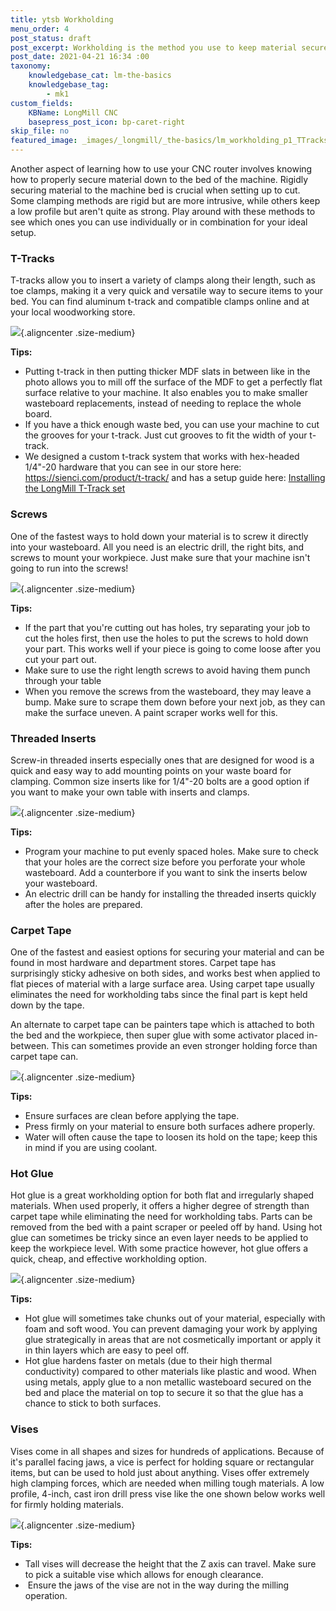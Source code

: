 ```yaml
---
title: ytsb Workholding
menu_order: 4
post_status: draft
post_excerpt: Workholding is the method you use to keep material secured while cutting on a CNC machine. Methods include T-tracks, threaded inserts, clamps and hot glue.
post_date: 2021-04-21 16:34 :00
taxonomy:
    knowledgebase_cat: lm-the-basics
    knowledgebase_tag:
        - mk1
custom_fields:
    KBName: LongMill CNC
    basepress_post_icon: bp-caret-right
skip_file: no
featured_image: _images/_longmill/_the-basics/lm_workholding_p1_TTracks.PNG
---
```


<p><!-- wp:heading {"level":1} --><!-- /wp:heading -->

<!-- wp:paragraph --></p>
<p>Another aspect of learning how to use your CNC router involves knowing how to properly secure material down to the bed of the machine. Rigidly securing material to the machine bed is crucial when setting up to cut. Some clamping methods are rigid but are more intrusive, while others keep a low profile but aren't quite as strong. Play around with these methods to see which ones you can use individually or in combination for your ideal setup.</p>
<p><!-- /wp:paragraph -->

<!-- wp:heading {"level":3} --></p>
<h3>T-Tracks</h3>
<p><!-- /wp:heading -->

<!-- wp:paragraph --></p>
<p>T-tracks allow you to insert a variety of clamps along their length, such as toe clamps, making it a very quick and versatile way to secure items to your bed. You can find aluminum t-track and compatible clamps online and at your local woodworking store.</p>
<p><!-- /wp:paragraph -->

<!-- wp:image {"id":12476} --></p>

![](/_images/_longmill/_the-basics/lm_workholding_p1_TTracks.PNG){.aligncenter .size-medium}
<p><!-- /wp:image -->

<!-- wp:paragraph --></p>
<p><strong>Tips:</strong></p>
<p><!-- /wp:paragraph -->

<!-- wp:list --></p>
<ul>
<li>Putting t-track in then putting thicker MDF slats in between like in the photo allows you to mill off the surface of the MDF to get a perfectly flat surface relative to your machine. It also enables you to make smaller wasteboard replacements, instead of needing to replace the whole board.</li>
<li>If you have a thick enough waste bed, you can use your machine to cut the grooves for your t-track. Just cut grooves to fit the width of your t-track.</li>
<li>We designed a custom t-track system that works with hex-headed 1/4"-20 hardware that you can see in our store here: <a href="https://sienci.com/product/t-track/" target="_blank" rel="noopener">https://sienci.com/product/t-track/</a> and has a setup guide here: <a href="https://resources.sienci.com/view/assembling-add-ons/" target="_blank" rel="noopener">Installing the LongMill T-Track set</a></li>
</ul>

<h3>Screws</h3>

<p>One of the fastest ways to hold down your material is to screw it directly into your wasteboard. All you need is an electric drill, the right bits, and screws to mount your workpiece. Just make sure that your machine isn't going to run into the screws!</p>

![](/_images/_longmill/_the-basics/lm_workholding_p2_Screws.jpg){.aligncenter .size-medium}

<p><strong>Tips:</strong></p>

<ul>
<li>If the part that you're cutting out has holes, try separating your job to cut the holes first, then use the holes to put the screws to hold down your part. This works well if your piece is going to come loose after you cut your part out.</li>
<li>Make sure to use the right length screws to avoid having them punch through your table</li>
<li>When you remove the screws from the wasteboard, they may leave a bump. Make sure to scrape them down before your next job, as they can make the surface uneven. A paint scraper works well for this.</li>
</ul>

<p><!-- /wp:list -->

<!-- wp:heading {"level":3} --></p>

<h3>Threaded Inserts</h3>

<p><!-- /wp:heading -->

<!-- wp:paragraph --></p>
<p>Screw-in threaded inserts especially ones that are designed for wood is a quick and easy way to add mounting points on your waste board for clamping. Common size inserts like for 1/4"-20 bolts are a good option if you want to make your own table with inserts and clamps.</p>
<p><!-- /wp:paragraph -->

<!-- wp:image {"align":"center"} --></p>

![](/_images/_longmill/_the-basics/lm_workholding_p3_ThreadedIn.jpg){.aligncenter .size-medium}

</div>
<p><!-- /wp:image -->

<!-- wp:paragraph --></p>
<p><strong>Tips:</strong></p>
<p><!-- /wp:paragraph -->

<!-- wp:list --></p>
<ul>
<li>Program your machine to put evenly spaced holes. Make sure to check that your holes are the correct size before you perforate your whole wasteboard. Add a counterbore if you want to sink the inserts below your wasteboard.</li>
<li>An electric drill can be handy for installing the threaded inserts quickly after the holes are prepared.</li>
</ul>

<p><!-- /wp:list -->

<!-- wp:heading {"level":3} --></p>

<h3>Carpet Tape</h3>

<p><!-- /wp:heading -->

<!-- wp:paragraph --></p>
<p>One of the fastest and easiest options for securing your material and can be found in most hardware and department stores. Carpet tape has surprisingly sticky adhesive on both sides, and works best when applied to flat pieces of material with a large surface area. Using carpet tape usually eliminates the need for workholding tabs since the final part is kept held down by the tape.</p>
<p>An alternate to carpet tape can be painters tape which is attached to both the bed and the workpiece, then super glue with some activator placed in-between. This can sometimes provide an even stronger holding force than carpet tape can.</p>
<p><!-- /wp:paragraph -->

<!-- wp:image {"id":1440,"align":"center"} --></p>

![](/_images/_longmill/_the-basics/lm_workholding_p4_Tape.jpg){.aligncenter .size-medium}
</div>
<p><!-- /wp:image -->

<!-- wp:paragraph --></p>
<p><strong>Tips:</strong></p>
<p><!-- /wp:paragraph -->

<!-- wp:list --></p>
<ul>
<li>Ensure surfaces are clean before applying the tape.</li>
<li>Press firmly on your material to ensure both surfaces adhere properly.</li>
<li>Water will often cause the tape to loosen its hold on the tape; keep this in mind if you are using coolant.</li>
</ul>
<p><!-- /wp:list -->

<!-- wp:heading {"level":3} --></p>
<h3>Hot Glue</h3>
<p><!-- /wp:paragraph -->

<!-- wp:paragraph --></p>
<p>Hot glue is a great workholding option for both flat and irregularly shaped materials. When used properly, it offers a higher degree of strength than carpet tape while eliminating the need for workholding tabs. Parts can be removed from the bed with a paint scraper or peeled off by hand. Using hot glue can sometimes be tricky since an even layer needs to be applied to keep the workpiece level. With some practice however, hot glue offers a quick, cheap, and effective workholding option.</p>
<p><!-- /wp:paragraph -->

<!-- wp:image {"id":1537,"align":"center"} --></p>

![](/_images/_longmill/_the-basics/lm_workholding_p5_HotGlue.jpg){.aligncenter .size-medium}
</div>
<p><!-- /wp:image -->

<!-- wp:paragraph --></p>
<p><strong>Tips:</strong></p>
<p><!-- /wp:paragraph -->

<!-- wp:list --></p>
<ul>
<li>Hot glue will sometimes take chunks out of your material, especially with foam and soft wood. You can prevent damaging your work by applying glue strategically in areas that are not cosmetically important or apply it in thin layers which are easy to peel off.</li>
<li>Hot glue hardens faster on metals (due to their high thermal conductivity) compared to other materials like plastic and wood. When using metals, apply glue to a non metallic wasteboard secured on the bed and place the material on top to secure it so that the glue has a chance to stick to both surfaces.</li>
</ul>
<p><!-- /wp:list -->

<!-- wp:heading {"level":3} --></p>
<h3>Vises</h3>
<p><!-- /wp:heading -->

<!-- wp:paragraph --></p>
<p>Vises come in all shapes and sizes for hundreds of applications. Because of it's parallel facing jaws, a vice is perfect for holding square or rectangular items, but can be used to hold just about anything. Vises offer extremely high clamping forces, which are needed when milling tough materials. A low profile, 4-inch, cast iron drill press vise like the one shown below works well for firmly holding materials.</p>
<p><!-- /wp:paragraph -->

<!-- wp:image {"id":1448,"align":"center"} --></p>

![](/_images/_longmill/_the-basics/lm_workholding_p6_Vise.jpg){.aligncenter .size-medium}
</div>
<p><!-- /wp:image -->

<!-- wp:paragraph --></p>
<p><strong>Tips:</strong></p>
<p><!-- /wp:paragraph -->

<!-- wp:list --></p>
<ul>
<li>Tall vises will decrease the height that the Z axis can travel. Make sure to pick a suitable vise which allows for enough clearance.</li>
<li> Ensure the jaws of the vise are not in the way during the milling operation.</li>
</ul>
<p><!-- /wp:list --></p>